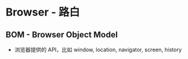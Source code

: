 # Browser - 路白

## BOM - Browser Object Model

- 浏览器提供的 API，比如 window, location, navigator, screen, history
